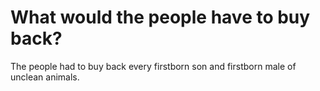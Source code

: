 # What would the people have to buy back?

The people had to buy back every firstborn son and firstborn male of unclean animals.
